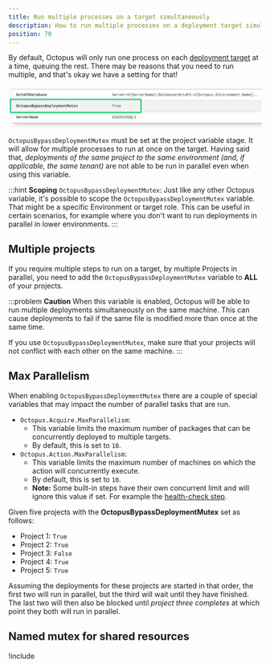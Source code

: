 ```yaml
---
title: Run multiple processes on a target simultaneously
description: How to run multiple processes on a deployment target simultaneously.
position: 70
---
```


By default, Octopus will only run one process on each [deployment target](/docs/infrastructure/deployment-targets/index.md) at a time, queuing the rest. There may be reasons that you need to run multiple, and that's okay we have a setting for that!

![](images/bypass-deployment-mutex.png "width=500")

`OctopusBypassDeploymentMutex` must be set at the project variable stage. It will allow for multiple processes to run at once on the target. Having said that, _deployments of the same project to the same environment (and, if applicable, the same tenant)_ are not able to be run in parallel even when using this variable.

:::hint
**Scoping** `OctopusBypassDeploymentMutex`:
Just like any other Octopus variable, it's possible to scope the `OctopusBypassDeploymentMutex` variable. That might be a specific Environment or target role. This can be useful in certain scenarios, for example where you don't want to run deployments in parallel in lower environments.
:::

## Multiple projects

If you require multiple steps to run on a target, by multiple Projects in parallel, you need to add the `OctopusBypassDeploymentMutex` variable to **ALL** of your projects.

:::problem
**Caution**
When this variable is enabled, Octopus will be able to run multiple deployments simultaneously on the same machine. This can cause deployments to fail if the same file is modified more than once at the same time.

If you use `OctopusBypassDeploymentMutex`, make sure that your projects will not conflict with each other on the same machine.
:::

## Max Parallelism

When enabling `OctopusBypassDeploymentMutex` there are a couple of special variables that may impact the number of parallel tasks that are run.

* `Octopus.Acquire.MaxParallelism`:
    * This variable limits the maximum number of packages that can be concurrently deployed to multiple targets.
    *  By default, this is set to `10`.
* `Octopus.Action.MaxParallelism`:
    * This variable limits the maximum number of machines on which the action will concurrently execute.
    * By default, this is set to `10`.
    * **Note:** Some built-in steps have their own concurrent limit and will ignore this value if set. For example the [health-check step](/docs/projects/built-in-step-templates/health-check.md).

Given five projects with the **OctopusBypassDeploymentMutex** set as follows:

- Project 1: `True`
- Project 2: `True`
- Project 3: `False`
- Project 4: `True` 
- Project 5: `True`

Assuming the deployments for these projects are started in that order, the first two will run in parallel, but the third will wait until they have finished. The last two will then also be blocked until _project three completes_ at which point they both will run in parallel.

## Named mutex for shared resources

!include <powershell-named-mutex>
